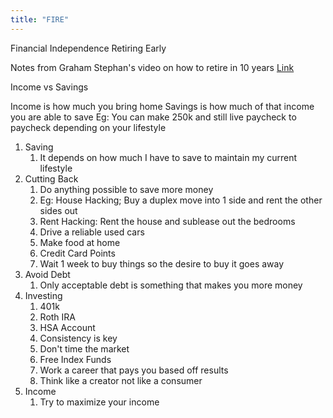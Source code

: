 ```yaml
---
title: "FIRE"
---
```

Financial Independence Retiring Early

Notes from Graham Stephan's video on how to retire in 10 years [Link](https://www.youtube.com/watch?v=-glfrfDLLTs)

Income vs Savings

Income is how much you bring home
Savings is how much of that income you are able to save
Eg: You can make 250k and still live paycheck to paycheck depending on your lifestyle

1. Saving
	1. It depends on how much I have to save to maintain my current lifestyle
2. Cutting Back
	1. Do anything possible to save more money
	2. Eg: House Hacking; Buy a duplex move into 1 side and rent the other sides out
	3. Rent Hacking: Rent the house and sublease out the bedrooms
	4. Drive a reliable used cars
	5. Make food at home
	6. Credit Card Points
	7. Wait 1 week to buy things so the desire to buy it goes away
3. Avoid Debt
	1. Only acceptable debt is something that makes you more money
4. Investing
	1. 401k
	2. Roth IRA
	3. HSA Account
	4. Consistency is key
	5. Don't time the market
	6. Free Index Funds
	7. Work a career that pays you based off results
	8. Think like a creator not like a consumer
5. Income
	1. Try to maximize your income